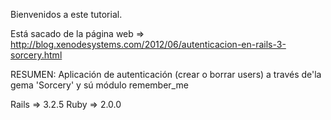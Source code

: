 Bienvenidos a este tutorial.

Está sacado de la página web => http://blog.xenodesystems.com/2012/06/autenticacion-en-rails-3-sorcery.html

RESUMEN: Aplicación de autenticación (crear o borrar users) a través de'la gema 'Sorcery' y sú módulo remember_me

Rails => 3.2.5
Ruby => 2.0.0